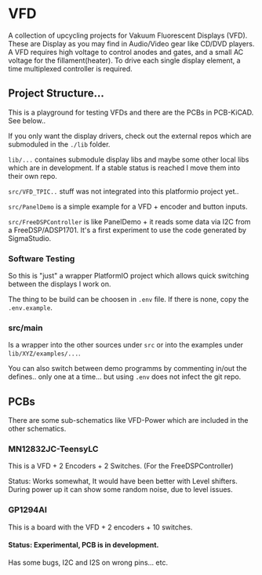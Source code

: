 # VFD

A collection of upcycling projects for Vakuum Fluorescent Displays (VFD). These are Display as you may find in Audio/Video gear like CD/DVD players. A VFD requires high voltage to control anodes and gates, and a small AC voltage for the fillament(heater). To drive each single display element, a time multiplexed controller is required.

## Project Structure...

This is a playground for testing VFDs and there are the PCBs in PCB-KiCAD. See below..

If you only want the display drivers, check out the external repos which are submoduled in the ```./lib``` folder.

```lib/...``` containes submodule display libs and maybe some other local libs which are in development. If a stable status is reached I move them into their own repo.

```src/VFD_TPIC..``` stuff was not integrated into this platformio project yet..

```src/PanelDemo``` is a simple example for a VFD + encoder and button inputs.

```src/FreeDSPController``` is like PanelDemo + it reads some data via I2C from a FreeDSP/ADSP1701. It's a first experiment to use the code generated by SigmaStudio.

### Software Testing

So this is "just" a wrapper PlatformIO project which allows quick switching between the displays I work on.

The thing to be build can be choosen in ```.env``` file. If there is none, copy the ```.env.example```.

### src/main

Is a wrapper into the other sources under ```src``` or into the examples under ```lib/XYZ/examples/...```.

You can also switch between demo programms by commenting in/out the defines.. only one at a time... but using ```.env``` does not infect the git repo.

## PCBs

There are some sub-schematics like VFD-Power which are included in the other schematics.

### MN12832JC-TeensyLC

This is a VFD + 2 Encoders + 2 Switches. (For the FreeDSPController)

Status: Works somewhat, It would have been better with Level shifters. During power up it can show some random noise, due to level issues.

### GP1294AI

This is a board with the VFD + 2 encoders + 10 switches.

#### Status: Experimental, PCB is in development. 

Has some bugs, I2C and I2S on wrong pins... etc.

